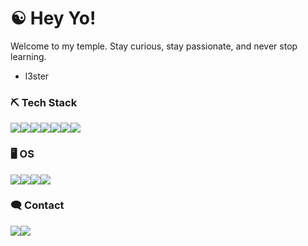 # ☯️ Hey Yo!

Welcome to my temple. Stay curious, stay passionate, and never stop learning.

- l3ster

### ⛏️ Tech Stack
<img src="https://img.shields.io/badge/Python-3776AB?style=for-the-badge&logo=python&logoColor=white"><img src="https://img.shields.io/badge/Go-00ADD8?style=for-the-badge&logo=go&logoColor=white"><img src="https://img.shields.io/badge/C%23-239120?style=for-the-badge&logo=c-sharp&logoColor=white"><img src="https://img.shields.io/badge/JavaScript-F7DF1E?style=for-the-badge&logo=javascript&logoColor=black"><img src="https://img.shields.io/badge/Node.js-43853D?style=for-the-badge&logo=node.js&logoColor=white"><img src="https://img.shields.io/badge/PHP-777BB4?style=for-the-badge&logo=php&logoColor=white"><img src="https://img.shields.io/badge/Rust-000000?style=for-the-badge&logo=rust&logoColor=white">

### 🖥️ OS
<img src="https://img.shields.io/badge/Arch_Linux-1793D1?style=for-the-badge&logo=arch-linux&logoColor=white"><img src="https://img.shields.io/badge/Debian-A81D33?style=for-the-badge&logo=debian&logoColor=white"><img src="https://img.shields.io/badge/Kali_Linux-557C94?style=for-the-badge&logo=kali-linux&logoColor=white"><img src="https://img.shields.io/badge/Zorin%20OS-0CC1F3?style=for-the-badge&logo=zorin&logoColor=white">

### 🗨️ Contact
<a href="mailto:lester@ratcorp.com.br"><img src="https://img.shields.io/badge/Gmail-D14836?style=for-the-badge&logo=gmail&logoColor=white"/></a>[<img src="https://img.shields.io/badge/Discord-7289DA?style=for-the-badge&logo=discord&logoColor=white">](https://discord.com/users/576544706507309086)
